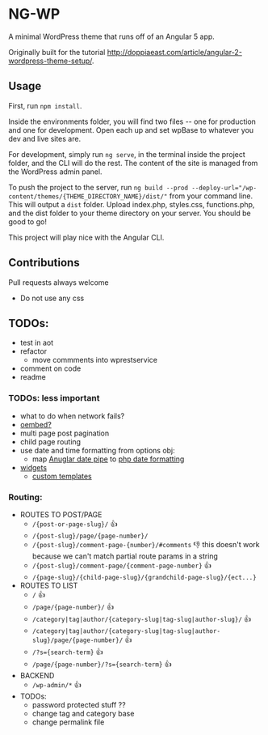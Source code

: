 # NG-WP

A minimal WordPress theme that runs off of an Angular 5 app. 

Originally built for the tutorial http://doppiaeast.com/article/angular-2-wordpress-theme-setup/.

## Usage

First, run `npm install`.

Inside the environments folder, you will find two files -- one for production and one for development. Open each up and set wpBase to whatever you dev and live sites are. 

For development, simply run `ng serve`, in the terminal inside the project folder, and the CLI will do the rest. The content of the site is managed from the WordPress admin panel.  

To push the project to the server, run `ng build --prod --deploy-url="/wp-content/themes/{THEME_DIRECTORY_NAME}/dist/"` from your command line. This will output a `dist` folder. Upload index.php, styles.css, functions.php, and the dist folder to your theme directory on your server. You should be good to go!

This project will play nice with the Angular CLI.

## Contributions

Pull requests always welcome
- Do not use any css

## TODOs:
- test in aot
- refactor
    - move commments into wprestservice
- comment on code
- readme


### TODOs: less important
- what to do when network fails?
- [oembed?](https://codex.wordpress.org/Embeds)
- multi page post pagination
- child page routing
- use date and time formatting from options obj:
    - map [Anuglar date pipe](https://angular.io/api/common/DatePipe) to [php date formatting](https://codex.wordpress.org/Formatting_Date_and_Time)
- [widgets](https://wordpress.org/plugins/wp-rest-api-sidebars/)
    - [custom templates](https://wordpress.stackexchange.com/questions/97411/code-for-recent-posts-widget)

### Routing:
- ROUTES TO POST/PAGE
    - `/{post-or-page-slug}/` 👍
    - `/{post-slug}/page/{page-number}/` 
    - `/{post-slug}/comment-page-{number}/#comments` 👎 this doesn't work because we can't match partial route params in a string
    - `/{post-slug}/comment-page/{comment-page-number}` 👍
    - `/{page-slug}/{child-page-slug}/{grandchild-page-slug}/{ect...}`
- ROUTES TO LIST
    - `/` 👍
    - `/page/{page-number}/` 👍
    - `/category|tag|author/{category-slug|tag-slug|author-slug}/` 👍
    - `/category|tag|author/{category-slug|tag-slug|author-slug}/page/{page-number}/` 👍
    - `/?s={search-term}` 👍
    - `/page/{page-number}/?s={search-term}` 👍
- BACKEND
    - `/wp-admin/*` 👍
- TODOs:
    - password protected stuff ??
    - change tag and category base
    - change permalink file